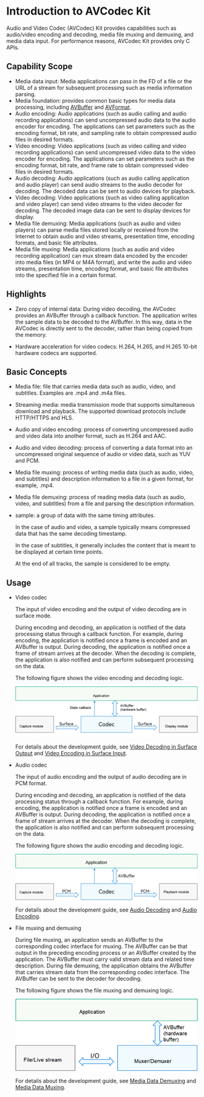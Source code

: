 # Introduction to AVCodec Kit
Audio and Video Codec (AVCodec) Kit provides capabilities such as audio/video encoding and decoding, media file muxing and demuxing, and media data input.
For performance reasons, AVCodec Kit provides only C APIs.

## Capability Scope
- Media data input: Media applications can pass in the FD of a file or the URL of a stream for subsequent processing such as media information parsing.
- Media foundation: provides common basic types for media data processing, including [AVBuffer](../../reference/apis-avcodec-kit/native__avbuffer_8h.md) and [AVFormat](../../reference/apis-avcodec-kit/native__avformat_8h.md).
- Audio encoding: Audio applications (such as audio calling and audio recording applications) can send uncompressed audio data to the audio encoder for encoding. The applications can set parameters such as the encoding format, bit rate, and sampling rate to obtain compressed audio files in desired formats.
- Video encoding: Video applications (such as video calling and video recording applications) can send uncompressed video data to the video encoder for encoding. The applications can set parameters such as the encoding format, bit rate, and frame rate to obtain compressed video files in desired formats.
- Audio decoding: Audio applications (such as audio calling application and audio player) can send audio streams to the audio decoder for decoding. The decoded data can be sent to audio devices for playback.
- Video decoding: Video applications (such as video calling application and video player) can send video streams to the video decoder for decoding. The decoded image data can be sent to display devices for display.
- Media file demuxing: Media applications (such as audio and video players) can parse media files stored locally or received from the Internet to obtain audio and video streams, presentation time, encoding formats, and basic file attributes.
- Media file muxing: Media applications (such as audio and video recording application) can mux stream data encoded by the encoder into media files (in MP4 or M4A format), and write the audio and video streams, presentation time, encoding format, and basic file attributes into the specified file in a certain format.

## Highlights
- Zero copy of internal data: During video decoding, the AVCodec provides an AVBuffer through a callback function. The application writes the sample data to be decoded to the AVBuffer. In this way, data in the AVCodec is directly sent to the decoder, rather than being copied from the memory.

- Hardware acceleration for video codecs: H.264, H.265, and H.265 10-bit hardware codecs are supported.

## Basic Concepts
- Media file: file that carries media data such as audio, video, and subtitles. Examples are .mp4 and .m4a files.
- Streaming media: media transmission mode that supports simultaneous download and playback. The supported download protocols include HTTP/HTTPS and HLS.
- Audio and video encoding: process of converting uncompressed audio and video data into another format, such as H.264 and AAC.
- Audio and video decoding: process of converting a data format into an uncompressed original sequence of audio or video data, such as YUV and PCM.
- Media file muxing: process of writing media data (such as audio, video, and subtitles) and description information to a file in a given format, for example, .mp4.
- Media file demuxing: process of reading media data (such as audio, video, and subtitles) from a file and parsing the description information.
- sample: a group of data with the same timing attributes.

  In the case of audio and video, a sample typically means compressed data that has the same decoding timestamp.

  In the case of subtitles, it generally includes the content that is meant to be displayed at certain time points.

  At the end of all tracks, the sample is considered to be empty.

## Usage
- Video codec

  The input of video encoding and the output of video decoding are in surface mode.

  During encoding and decoding, an application is notified of the data processing status through a callback function. For example, during encoding, the application is notified once a frame is encoded and an AVBuffer is output. During decoding, the application is notified once a frame of stream arrives at the decoder. When the decoding is complete, the application is also notified and can perform subsequent processing on the data.

  The following figure shows the video encoding and decoding logic.
  
  ![](figures/avcodec-vcodec-logic.png)

  For details about the development guide, see [Video Decoding in Surface Output](video-decoding.md#surface-output) and [Video Encoding in Surface Input](video-encoding.md#surface-input).

- Audio codec

  The input of audio encoding and the output of audio decoding are in PCM format.

  During encoding and decoding, an application is notified of the data processing status through a callback function. For example, during encoding, the application is notified once a frame is encoded and an AVBuffer is output. During decoding, the application is notified once a frame of stream arrives at the decoder. When the decoding is complete, the application is also notified and can perform subsequent processing on the data.

  The following figure shows the audio encoding and decoding logic.

  ![](figures/avcodec-acodec-logic.png)

  For details about the development guide, see [Audio Decoding](audio-decoding.md) and [Audio Encoding](audio-encoding.md).


- File muxing and demuxing

  During file muxing, an application sends an AVBuffer to the corresponding codec interface for muxing. The AVBuffer can be that output in the preceding encoding process or an AVBuffer created by the application. The AVBuffer must carry valid stream data and related time description.
  During file demuxing, the application obtains the AVBuffer that carries stream data from the corresponding codec interface. The AVBuffer can be sent to the decoder for decoding.

  The following figure shows the file muxing and demuxing logic.

  ![](figures/avcodec-muxer-demuxer-logic.png)

  For details about the development guide, see [Media Data Demuxing](audio-video-demuxer.md) and [Media Data Muxing](audio-video-muxer.md).
